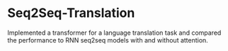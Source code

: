 # Seq2Seq-Translation
Implemented a transformer for a language translation task and compared the performance to RNN seq2seq models with and without attention.
